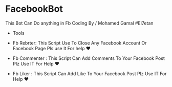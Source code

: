 # FacebookBot
This Bot Can Do anything in Fb 
Coding By / Mohamed Gamal
#El7etan
- Tools
- Fb Rebrter:
    This Script Use To Close Any Facebook Account Or Facebook Page Pls use It For help ♥ 
 
- Fb Commenter  : This Script Can Add Comments To Your Facebook Post Plz Use IT For Help ♥
- Fb Liker : This Script Can Add Like To Your Facebook Post Plz Use IT For Help ♥
